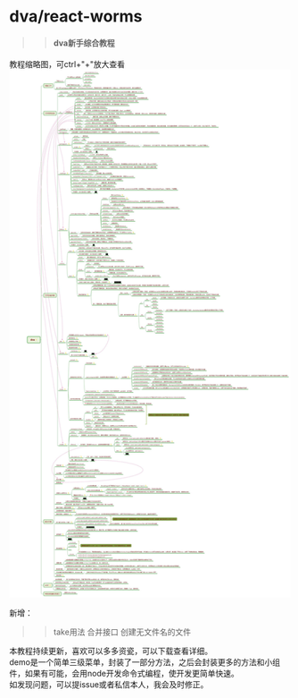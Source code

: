 # dva/react-worms
>> #### dva新手综合教程
教程缩略图，可ctrl+"+"放大查看
![](dva.jpg)

新增：
>> take用法
>> 合并接口
>> 创建无文件名的文件

本教程持续更新，喜欢可以多多资瓷，可以下载查看详细。<br/>
demo是一个简单三级菜单，封装了一部分方法，之后会封装更多的方法和小组件，如果有可能，会用node开发命令式编程，使开发更简单快速。<br/>
如发现问题，可以提issue或者私信本人，我会及时修正。
